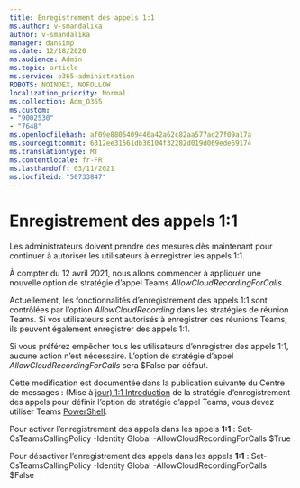 ```yaml
---
title: Enregistrement des appels 1:1
ms.author: v-smandalika
author: v-smandalika
manager: dansimp
ms.date: 12/18/2020
ms.audience: Admin
ms.topic: article
ms.service: o365-administration
ROBOTS: NOINDEX, NOFOLLOW
localization_priority: Normal
ms.collection: Adm_O365
ms.custom:
- "9002530"
- "7648"
ms.openlocfilehash: af09e8805409446a42a62c82aa577ad27f09a17a
ms.sourcegitcommit: 6312ee31561db36104f32282d019d069ede69174
ms.translationtype: MT
ms.contentlocale: fr-FR
ms.lasthandoff: 03/11/2021
ms.locfileid: "50733847"
---
```

# <a name="11-call-recording"></a>Enregistrement des appels 1:1

Les administrateurs doivent prendre des mesures dès maintenant pour continuer à autoriser les utilisateurs à enregistrer les appels 1:1.
 
À compter du 12 avril 2021, nous allons commencer à appliquer une nouvelle option de stratégie d’appel Teams *AllowCloudRecordingForCalls*. 

Actuellement, les fonctionnalités d’enregistrement des appels 1:1 sont contrôlées par l’option *AllowCloudRecording* dans les stratégies de réunion Teams. Si vos utilisateurs sont autorisés à enregistrer des réunions Teams, ils peuvent également enregistrer des appels 1:1.

Si vous préférez empêcher tous les utilisateurs d’enregistrer des appels 1:1, aucune action n’est nécessaire. L’option de stratégie d’appel *AllowCloudRecordingForCalls* sera $False par défaut.

Cette modification est documentée dans la publication suivante du Centre de messages : (Mise à [jour) 1:1 Introduction](https://portal.microsoft.com/Adminportal/Home?ref=MessageCenter/:/messages/MC238796) de la stratégie d’enregistrement des appels pour définir l’option de stratégie d’appel Teams, vous devez utiliser Teams [PowerShell](https://docs.microsoft.com/microsoftteams/teams-powershell-install).

Pour activer l’enregistrement des appels dans les appels **1:1** : Set-CsTeamsCallingPolicy -Identity Global -AllowCloudRecordingForCalls $True

Pour désactiver l’enregistrement des appels dans les appels **1:1** : Set-CsTeamsCallingPolicy -Identity Global -AllowCloudRecordingForCalls $False

